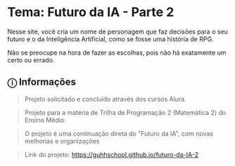 # Tema: Futuro da IA - Parte 2
Nesse site, você cria um nome de personagem que faz decisões para o seu futuro e o da Inteligência Artificial, como se fosse uma história de RPG.

Não se preocupe na hora de fazer as escolhas, pois não há exatamente um certo ou errado.

## ⓘ Informações
> Projeto solicitado e concluído através dos cursos Alura.

> Projeto para a matéria de Trilha de Programação 2 (Matemática 2) do Ensino Médio.

> O projeto é uma continuação direta do "Futuro da IA", com novas melhorias e organizações

> Link do projeto: https://guhhschool.github.io/futuro-da-IA-2
